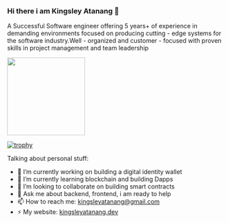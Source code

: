 ### Hi there i am Kingsley Atanang 👋

A Successful Software engineer offering 5 years+ of experience in demanding environments focused on producing cutting - edge systems for the software industry.Well - organized and customer - focused with proven skills in project management and team leadership

<img height="180em" src="https://github-readme-stats.vercel.app/api?username=kingo4luv&show_icons=true&hide_border=true&&count_private=true&include_all_commits=true" />

[![trophy](https://github-profile-trophy.vercel.app/?username=kingo4luv)](https://github.com/ryo-ma/github-profile-trophy)


Talking about personal stuff:

- 🔭 I’m currently working on building a digital identity wallet
- 🌱 I’m currently learning blockchain and building Dapps
- 👯 I’m looking to collaborate on building smart contracts
- 💬 Ask me about backend, frontend, i am ready to help
- 📫 How to reach me: kingsleyatanang@gmail.com
- ⚡ My website: [kingsleyatanang.dev](https://kingsleyatanang.dev)

